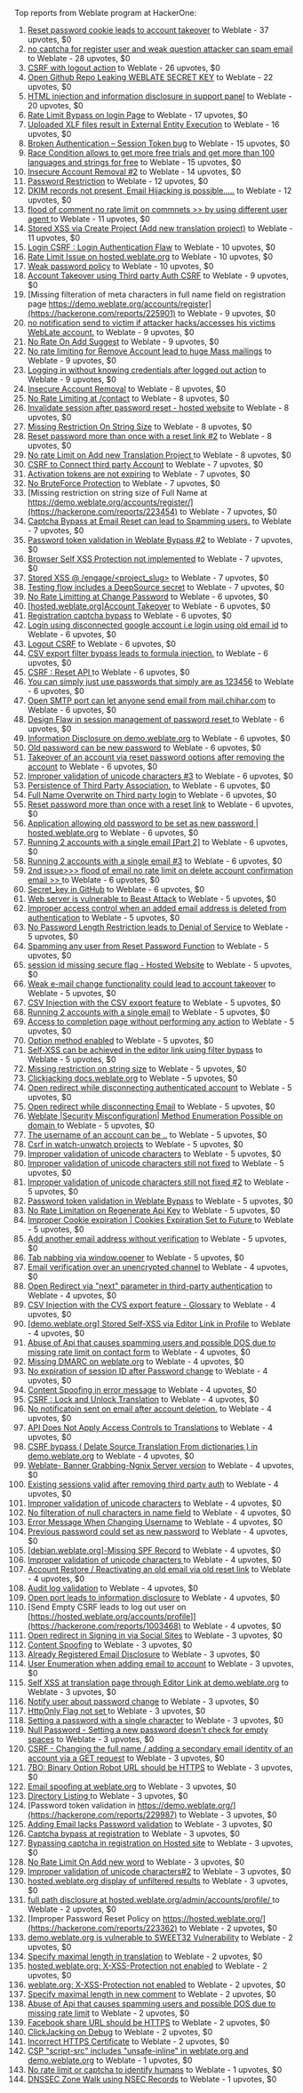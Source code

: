 Top reports from Weblate program at HackerOne:

1. [Reset password cookie leads to account takeover](https://hackerone.com/reports/1004536) to Weblate - 37 upvotes, $0
2. [no captcha for register user and weak question attacker can spam email](https://hackerone.com/reports/236398) to Weblate - 28 upvotes, $0
3. [CSRF with logout action](https://hackerone.com/reports/1971589) to Weblate - 26 upvotes, $0
4. [Open Github Repo Leaking WEBLATE SECRET KEY](https://hackerone.com/reports/942146) to Weblate - 22 upvotes, $0
5. [HTML injection and information disclosure in support panel](https://hackerone.com/reports/634312) to Weblate - 20 upvotes, $0
6. [Rate Limit Bypass on login Page](https://hackerone.com/reports/224460) to Weblate - 17 upvotes, $0
7. [Uploaded XLF files result in External Entity Execution](https://hackerone.com/reports/232614) to Weblate - 16 upvotes, $0
8. [Broken Authentication – Session Token bug](https://hackerone.com/reports/400826) to Weblate - 15 upvotes, $0
9. [Race Condition allows to get more free trials and get more than 100 languages and strings for free](https://hackerone.com/reports/1087188) to Weblate - 15 upvotes, $0
10. [Insecure Account Removal #2](https://hackerone.com/reports/229532) to Weblate - 14 upvotes, $0
11. [Password Restriction](https://hackerone.com/reports/229920) to Weblate - 12 upvotes, $0
12. [DKIM records not present, Email Hijacking is possible.....](https://hackerone.com/reports/253926) to Weblate - 12 upvotes, $0
13. [flood of comment no rate  limit on commnets \>\>  by using different user agent ](https://hackerone.com/reports/404035) to Weblate - 11 upvotes, $0
14. [Stored XSS via Create Project (Add new translation project)](https://hackerone.com/reports/610219) to Weblate - 11 upvotes, $0
15. [Login CSRF : Login Authentication Flaw](https://hackerone.com/reports/229528) to Weblate - 10 upvotes, $0
16. [Rate Limit Issue on hosted.weblate.org](https://hackerone.com/reports/229825) to Weblate - 10 upvotes, $0
17. [Weak password policy](https://hackerone.com/reports/224572) to Weblate - 10 upvotes, $0
18. [Account Takeover using Third party Auth CSRF](https://hackerone.com/reports/225653) to Weblate - 9 upvotes, $0
19. [Missing filteration of meta characters in full name field on registration page https://demo.weblate.org/accounts/register](https://hackerone.com/reports/225901) to Weblate - 9 upvotes, $0
20. [no notification send to victim if attacker hacks/accesses his victims WebLate account.](https://hackerone.com/reports/282772) to Weblate - 9 upvotes, $0
21. [No Rate On Add Suggest](https://hackerone.com/reports/481654) to Weblate - 9 upvotes, $0
22. [No rate limiting for Remove Account lead to huge Mass mailings](https://hackerone.com/reports/1723445) to Weblate - 9 upvotes, $0
23. [Logging in without knowing credentials after logged out action](https://hackerone.com/reports/1971610) to Weblate - 9 upvotes, $0
24. [Insecure Account Removal](https://hackerone.com/reports/223355) to Weblate - 8 upvotes, $0
25. [No Rate Limiting at /contact](https://hackerone.com/reports/229511) to Weblate - 8 upvotes, $0
26. [Invalidate session after password reset - hosted website](https://hackerone.com/reports/224362) to Weblate - 8 upvotes, $0
27. [Missing Restriction On String Size](https://hackerone.com/reports/257376) to Weblate - 8 upvotes, $0
28. [Reset password more than once with a reset link #2](https://hackerone.com/reports/245450) to Weblate - 8 upvotes, $0
29. [No rate Limit on Add new Translation Project ](https://hackerone.com/reports/1238749) to Weblate - 8 upvotes, $0
30. [CSRF to Connect third party Account](https://hackerone.com/reports/225100) to Weblate - 7 upvotes, $0
31. [Activation tokens are not expiring](https://hackerone.com/reports/223339) to Weblate - 7 upvotes, $0
32. [No BruteForce Protection](https://hackerone.com/reports/223337) to Weblate - 7 upvotes, $0
33. [Missing restriction on string size of Full Name at https://demo.weblate.org/accounts/register/](https://hackerone.com/reports/223454) to Weblate - 7 upvotes, $0
34. [Captcha Bypass at Email Reset can lead to Spamming users.](https://hackerone.com/reports/229541) to Weblate - 7 upvotes, $0
35. [Password token validation in Weblate Bypass #2](https://hackerone.com/reports/244287) to Weblate - 7 upvotes, $0
36. [Browser Self XSS Protection not implemented](https://hackerone.com/reports/400781) to Weblate - 7 upvotes, $0
37. [Stored XSS @ /engage/\<project_slug\>](https://hackerone.com/reports/472391) to Weblate - 7 upvotes, $0
38. [Testing flow includes a DeepSource secret](https://hackerone.com/reports/1927499) to Weblate - 7 upvotes, $0
39. [No Rate Limitting at Change Password](https://hackerone.com/reports/223694) to Weblate - 6 upvotes, $0
40. [[hosted.weblate.org]Account Takeover](https://hackerone.com/reports/223637) to Weblate - 6 upvotes, $0
41. [Registration captcha bypass](https://hackerone.com/reports/223324) to Weblate - 6 upvotes, $0
42. [Login using disconnected google account i.e login using old email id](https://hackerone.com/reports/223427) to Weblate - 6 upvotes, $0
43. [Logout CSRF](https://hackerone.com/reports/223329) to Weblate - 6 upvotes, $0
44. [CSV export filter bypass leads to formula injection.](https://hackerone.com/reports/223999) to Weblate - 6 upvotes, $0
45. [CSRF : Reset API ](https://hackerone.com/reports/223333) to Weblate - 6 upvotes, $0
46. [You can simply just use passwords that simply are as 123456](https://hackerone.com/reports/223374) to Weblate - 6 upvotes, $0
47. [Open SMTP port can let anyone send email from mail.chihar.com](https://hackerone.com/reports/223435) to Weblate - 6 upvotes, $0
48. [Design Flaw in session management of password reset ](https://hackerone.com/reports/229417) to Weblate - 6 upvotes, $0
49. [Information Disclosure on demo.weblate.org](https://hackerone.com/reports/229620) to Weblate - 6 upvotes, $0
50. [Old password can be new password](https://hackerone.com/reports/229577) to Weblate - 6 upvotes, $0
51. [Takeover of an account via reset password options after removing the account](https://hackerone.com/reports/230076) to Weblate - 6 upvotes, $0
52. [Improper validation of unicode characters #3](https://hackerone.com/reports/243635) to Weblate - 6 upvotes, $0
53. [Persistence of Third Party Association.](https://hackerone.com/reports/241623) to Weblate - 6 upvotes, $0
54. [Full Name Overwrite on Third party login](https://hackerone.com/reports/241598) to Weblate - 6 upvotes, $0
55. [Reset password more than once with a reset link](https://hackerone.com/reports/243594) to Weblate - 6 upvotes, $0
56. [ Application allowing old password to be set as new password | hosted.weblate.org](https://hackerone.com/reports/264934) to Weblate - 6 upvotes, $0
57. [Running 2 accounts with a single email [Part 2]](https://hackerone.com/reports/241608) to Weblate - 6 upvotes, $0
58. [Running 2 accounts with a single email #3](https://hackerone.com/reports/245304) to Weblate - 6 upvotes, $0
59. [2nd issue\>\>\> flood of email  no rate limit on delete account confirmation email \>\> ](https://hackerone.com/reports/404713) to Weblate - 6 upvotes, $0
60. [Secret_key in GitHub](https://hackerone.com/reports/926093) to Weblate - 6 upvotes, $0
61. [Web server is vulnerable to Beast Attack](https://hackerone.com/reports/223350) to Weblate - 5 upvotes, $0
62. [Improper access control when an added email address is deleted from authentication](https://hackerone.com/reports/223434) to Weblate - 5 upvotes, $0
63. [No Password Length Restriction leads to Denial of Service](https://hackerone.com/reports/223854) to Weblate - 5 upvotes, $0
64. [Spamming any user from Reset Password Function](https://hackerone.com/reports/223525) to Weblate - 5 upvotes, $0
65. [session id missing secure flag - Hosted Website](https://hackerone.com/reports/224379) to Weblate - 5 upvotes, $0
66. [Weak e-mail change functionality could lead to account takeover](https://hackerone.com/reports/223461) to Weblate - 5 upvotes, $0
67. [CSV Injection with the CSV export feature](https://hackerone.com/reports/223344) to Weblate - 5 upvotes, $0
68. [Running 2 accounts with a single email](https://hackerone.com/reports/224072) to Weblate - 5 upvotes, $0
69. [Access to completion page without performing any action](https://hackerone.com/reports/223846) to Weblate - 5 upvotes, $0
70. [Option method enabled](https://hackerone.com/reports/230194) to Weblate - 5 upvotes, $0
71. [Self-XSS can be achieved in the editor link using filter bypass](https://hackerone.com/reports/229735) to Weblate - 5 upvotes, $0
72. [Missing restriction on string size](https://hackerone.com/reports/229796) to Weblate - 5 upvotes, $0
73. [Clickjacking docs.weblate.org](https://hackerone.com/reports/223391) to Weblate - 5 upvotes, $0
74. [Open redirect while disconnecting authenticated account](https://hackerone.com/reports/224317) to Weblate - 5 upvotes, $0
75. [Open redirect while disconnecting Email](https://hackerone.com/reports/238117) to Weblate - 5 upvotes, $0
76. [Weblate |Security Misconfiguration| Method Enumeration Possible on domain ](https://hackerone.com/reports/230648) to Weblate - 5 upvotes, $0
77. [The username of an account can be ..](https://hackerone.com/reports/243609) to Weblate - 5 upvotes, $0
78. [Csrf in watch-unwatch projects](https://hackerone.com/reports/229405) to Weblate - 5 upvotes, $0
79. [Improper validation of unicode characters](https://hackerone.com/reports/242171) to Weblate - 5 upvotes, $0
80. [Improper validation of unicode characters still not fixed](https://hackerone.com/reports/241596) to Weblate - 5 upvotes, $0
81. [Improper validation of unicode characters still not fixed #2](https://hackerone.com/reports/243611) to Weblate - 5 upvotes, $0
82. [Password token validation in Weblate Bypass](https://hackerone.com/reports/243842) to Weblate - 5 upvotes, $0
83. [No Rate Limitation on Regenerate Api Key](https://hackerone.com/reports/243619) to Weblate - 5 upvotes, $0
84. [Improper Cookie expiration | Cookies Expiration Set to Future ](https://hackerone.com/reports/232306) to Weblate - 5 upvotes, $0
85. [Add another email address without verification](https://hackerone.com/reports/265987) to Weblate - 5 upvotes, $0
86. [Tab nabbing via window.opener](https://hackerone.com/reports/403891) to Weblate - 5 upvotes, $0
87. [Email verification over an unencrypted channel](https://hackerone.com/reports/224287) to Weblate - 4 upvotes, $0
88. [Open Redirect via "next" parameter in third-party authentication](https://hackerone.com/reports/223326) to Weblate - 4 upvotes, $0
89. [CSV Injection with the CVS export feature - Glossary](https://hackerone.com/reports/224291) to Weblate - 4 upvotes, $0
90. [[demo.weblate.org] Stored Self-XSS via Editor Link in Profile](https://hackerone.com/reports/223331) to Weblate - 4 upvotes, $0
91. [Abuse of Api that causes spamming users and possible DOS due to missing rate limit on contact form](https://hackerone.com/reports/223542) to Weblate - 4 upvotes, $0
92. [Missing DMARC on weblate.org](https://hackerone.com/reports/223545) to Weblate - 4 upvotes, $0
93. [No expiration of session ID after Password change](https://hackerone.com/reports/223327) to Weblate - 4 upvotes, $0
94. [Content Spoofing in error message](https://hackerone.com/reports/223456) to Weblate - 4 upvotes, $0
95. [CSRF : Lock and Unlock Translation](https://hackerone.com/reports/223345) to Weblate - 4 upvotes, $0
96. [No notificatoin sent on email after account deletion.](https://hackerone.com/reports/229909) to Weblate - 4 upvotes, $0
97. [API Does Not Apply Access Controls to Translations](https://hackerone.com/reports/232994) to Weblate - 4 upvotes, $0
98. [CSRF bypass ( Delate Source Translation From dictionaries ) in demo.weblate.org](https://hackerone.com/reports/230863) to Weblate - 4 upvotes, $0
99. [Weblate- Banner Grabbing-Ngnix Server version](https://hackerone.com/reports/230633) to Weblate - 4 upvotes, $0
100. [Existing sessions valid after removing third party auth](https://hackerone.com/reports/223475) to Weblate - 4 upvotes, $0
101. [Improper validation of unicode characters](https://hackerone.com/reports/229483) to Weblate - 4 upvotes, $0
102. [No filteration of null characters in name field](https://hackerone.com/reports/242945) to Weblate - 4 upvotes, $0
103. [Error Message When Changing Username](https://hackerone.com/reports/243664) to Weblate - 4 upvotes, $0
104. [Previous password could set as new password](https://hackerone.com/reports/243616) to Weblate - 4 upvotes, $0
105. [[debian.weblate.org]-Missing SPF Record](https://hackerone.com/reports/245518) to Weblate - 4 upvotes, $0
106. [Improper validation of unicode characters ](https://hackerone.com/reports/278718) to Weblate - 4 upvotes, $0
107. [ Account Restore / Reactivating an old email via old reset link](https://hackerone.com/reports/275303) to Weblate - 4 upvotes, $0
108. [Audit log validation](https://hackerone.com/reports/296632) to Weblate - 4 upvotes, $0
109. [Open port leads to information disclosure](https://hackerone.com/reports/223421) to Weblate - 4 upvotes, $0
110. [Send Empty CSRF leads to log out user on [https://hosted.weblate.org/accounts/profile]](https://hackerone.com/reports/1003468) to Weblate - 4 upvotes, $0
111. [Open redirect in Signing in via Social Sites](https://hackerone.com/reports/223718) to Weblate - 3 upvotes, $0
112. [Content Spoofing](https://hackerone.com/reports/223630) to Weblate - 3 upvotes, $0
113. [Already Registered Email Disclosure](https://hackerone.com/reports/223343) to Weblate - 3 upvotes, $0
114. [User Enumeration when adding email to account](https://hackerone.com/reports/223531) to Weblate - 3 upvotes, $0
115. [Self XSS at translation page through Editor Link at demo.weblate.org](https://hackerone.com/reports/223692) to Weblate - 3 upvotes, $0
116. [Notify user about password change](https://hackerone.com/reports/223609) to Weblate - 3 upvotes, $0
117. [HttpOnly Flag not set ](https://hackerone.com/reports/224006) to Weblate - 3 upvotes, $0
118. [Setting a password with a single character](https://hackerone.com/reports/223851) to Weblate - 3 upvotes, $0
119. [Null Password - Setting a new password doesn't check for empty spaces](https://hackerone.com/reports/223618) to Weblate - 3 upvotes, $0
120. [CSRF - Changing the full name / adding a secondary email identity of an account via a GET request](https://hackerone.com/reports/223367) to Weblate - 3 upvotes, $0
121. [7BO: Binary Option Robot URL should be HTTPS](https://hackerone.com/reports/225722) to Weblate - 3 upvotes, $0
122. [Email spoofing at weblate.org](https://hackerone.com/reports/224186) to Weblate - 3 upvotes, $0
123. [Directory Listing ](https://hackerone.com/reports/223384) to Weblate - 3 upvotes, $0
124. [Password token validation in https://demo.weblate.org/](https://hackerone.com/reports/229987) to Weblate - 3 upvotes, $0
125. [Adding Email lacks Password validation](https://hackerone.com/reports/229869) to Weblate - 3 upvotes, $0
126. [Captcha bypass at registration](https://hackerone.com/reports/229584) to Weblate - 3 upvotes, $0
127. [Bypassing captcha in registration on Hosted site](https://hackerone.com/reports/224342) to Weblate - 3 upvotes, $0
128. [No Rate Limit  On Add new word](https://hackerone.com/reports/479021) to Weblate - 3 upvotes, $0
129. [Improper validation of unicode characters#2](https://hackerone.com/reports/279945) to Weblate - 3 upvotes, $0
130. [hosted.weblate.org display of unfiltered results](https://hackerone.com/reports/1454552) to Weblate - 3 upvotes, $0
131. [full path disclosure at hosted.weblate.org/admin/accounts/profile/ ](https://hackerone.com/reports/225495) to Weblate - 2 upvotes, $0
132. [Improper Password Reset Policy on https://hosted.weblate.org/](https://hackerone.com/reports/223362) to Weblate - 2 upvotes, $0
133. [demo.weblate.org is vulnerable to SWEET32 Vulnerability](https://hackerone.com/reports/223653) to Weblate - 2 upvotes, $0
134. [Specify maximal length in translation](https://hackerone.com/reports/224015) to Weblate - 2 upvotes, $0
135. [hosted.weblate.org: X-XSS-Protection not enabled](https://hackerone.com/reports/223396) to Weblate - 2 upvotes, $0
136. [weblate.org: X-XSS-Protection not enabled](https://hackerone.com/reports/223723) to Weblate - 2 upvotes, $0
137. [Specify maximal length in new comment](https://hackerone.com/reports/223931) to Weblate - 2 upvotes, $0
138. [Abuse of Api that causes spamming users and possible DOS due to missing rate limit](https://hackerone.com/reports/223557) to Weblate - 2 upvotes, $0
139. [Facebook share URL should be HTTPS](https://hackerone.com/reports/225769) to Weblate - 2 upvotes, $0
140. [ClickJacking on Debug](https://hackerone.com/reports/225555) to Weblate - 2 upvotes, $0
141. [Incorrect HTTPS Certificate](https://hackerone.com/reports/225540) to Weblate - 2 upvotes, $0
142. [CSP "script-src" includes "unsafe-inline" in weblate.org and demo.weblate.org](https://hackerone.com/reports/231062) to Weblate - 1 upvotes, $0
143. [No rate limit or captcha to identify humans](https://hackerone.com/reports/257384) to Weblate - 1 upvotes, $0
144. [DNSSEC Zone Walk using NSEC Records](https://hackerone.com/reports/228471) to Weblate - 1 upvotes, $0
